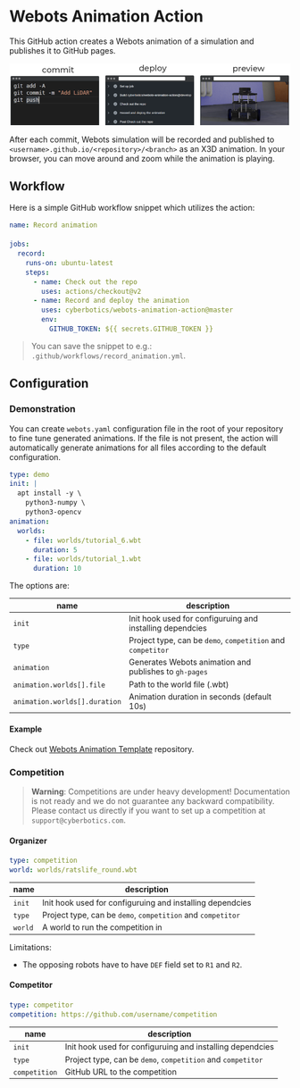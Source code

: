 # Webots Animation Action

This GitHub action creates a Webots animation of a simulation and publishes it to GitHub pages.

<p align="center">
  <img src="./assets/cover.png">
</p>


After each commit, Webots simulation will be recorded and published to `<username>.github.io/<repository>/<branch>` as an X3D animation.
In your browser, you can move around and zoom while the animation is playing.

## Workflow

Here is a simple GitHub workflow snippet which utilizes the action:
```yaml
name: Record animation

jobs:
  record:
    runs-on: ubuntu-latest
    steps:
      - name: Check out the repo
        uses: actions/checkout@v2
      - name: Record and deploy the animation
        uses: cyberbotics/webots-animation-action@master
        env: 
          GITHUB_TOKEN: ${{ secrets.GITHUB_TOKEN }}
```
> You can save the snippet to e.g.: `.github/workflows/record_animation.yml`.

## Configuration

### Demonstration

You can create `webots.yaml` configuration file in the root of your repository to fine tune generated animations.
If the file is not present, the action will automatically generate animations for all files according to the default configuration.

```yaml
type: demo
init: |
  apt install -y \
    python3-numpy \
    python3-opencv
animation:
  worlds:
    - file: worlds/tutorial_6.wbt
      duration: 5
    - file: worlds/tutorial_1.wbt
      duration: 10
```

The options are:

| **name**                      | **description**                                             |
|-------------------------------|-------------------------------------------------------------|
| `init`                        | Init hook used for configuruing and installing dependcies   |
| `type`                        | Project type, can be `demo`, `competition` and `competitor` |
| `animation`                   | Generates Webots animation and publishes to `gh-pages`      |
| `animation.worlds[].file`     | Path to the world file (.wbt)                               |
| `animation.worlds[].duration` | Animation duration in seconds (default 10s)                 |

#### Example
Check out [Webots Animation Template](https://github.com/cyberbotics/webots-animation-template/) repository.

### Competition

> **Warning**: Competitions are under heavy development!
Documentation is not ready and we do not guarantee any backward compatibility.
Please contact us directly if you want to set up a competition at `support@cyberbotics.com`.

#### Organizer

```yaml
type: competition
world: worlds/ratslife_round.wbt
```

| **name**                      | **description**                                             |
|-------------------------------|-------------------------------------------------------------|
| `init`                        | Init hook used for configuruing and installing dependcies   |
| `type`                        | Project type, can be `demo`, `competition` and `competitor` |
| `world`                       | A world to run the competition in                           |

Limitations:
- The opposing robots have to have `DEF` field set to `R1` and `R2`.

#### Competitor

```yaml
type: competitor
competition: https://github.com/username/competition
```

| **name**                      | **description**                                             |
|-------------------------------|-------------------------------------------------------------|
| `init`                        | Init hook used for configuruing and installing dependcies   |
| `type`                        | Project type, can be `demo`, `competition` and `competitor` |
| `competition`                 | GitHub URL to the competition                               |
